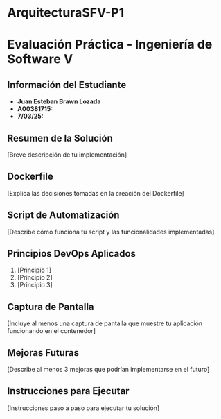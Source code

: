 # ArquitecturaSFV-P1

# Evaluación Práctica - Ingeniería de Software V

## Información del Estudiante
- **Juan Esteban Brawn Lozada**
- **A00381715:**
- **7/03/25:**

## Resumen de la Solución
[Breve descripción de tu implementación]

## Dockerfile
[Explica las decisiones tomadas en la creación del Dockerfile]

## Script de Automatización
[Describe cómo funciona tu script y las funcionalidades implementadas]

## Principios DevOps Aplicados
1. [Principio 1]
2. [Principio 2]
3. [Principio 3]

## Captura de Pantalla
[Incluye al menos una captura de pantalla que muestre tu aplicación funcionando en el contenedor]

## Mejoras Futuras
[Describe al menos 3 mejoras que podrían implementarse en el futuro]

## Instrucciones para Ejecutar
[Instrucciones paso a paso para ejecutar tu solución]
